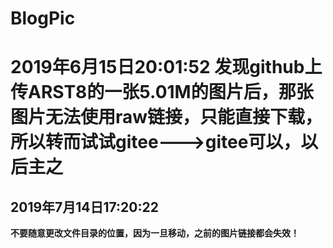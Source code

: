 # BlogPic
# 2019年6月15日20:01:52 发现github上传ARST8的一张5.01M的图片后，那张图片无法使用raw链接，只能直接下载，所以转而试试gitee--->gitee可以，以后主之

## 2019年7月14日17:20:22
**不要随意更改文件目录的位置，因为一旦移动，之前的图片链接都会失效！**
